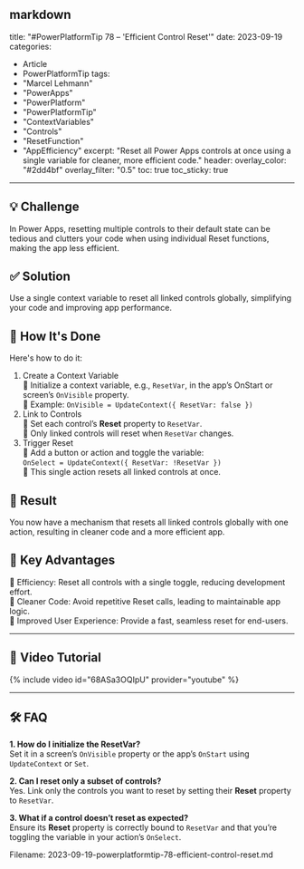 markdown
---
title: "#PowerPlatformTip 78 – 'Efficient Control Reset'"
date: 2023-09-19
categories:
  - Article
  - PowerPlatformTip
tags:
  - "Marcel Lehmann"
  - "PowerApps"
  - "PowerPlatform"
  - "PowerPlatformTip"
  - "ContextVariables"
  - "Controls"
  - "ResetFunction"
  - "AppEfficiency"
excerpt: "Reset all Power Apps controls at once using a single variable for cleaner, more efficient code."
header:
  overlay_color: "#2dd4bf"
  overlay_filter: "0.5"
toc: true
toc_sticky: true
---

## 💡 Challenge
In Power Apps, resetting multiple controls to their default state can be tedious and clutters your code when using individual Reset functions, making the app less efficient.

## ✅ Solution
Use a single context variable to reset all linked controls globally, simplifying your code and improving app performance.

## 🔧 How It's Done
Here's how to do it:
1. Create a Context Variable  
   🔸 Initialize a context variable, e.g., `ResetVar`, in the app’s OnStart or screen’s `OnVisible` property.  
   🔸 Example: `OnVisible = UpdateContext({ ResetVar: false })`  
2. Link to Controls  
   🔸 Set each control’s **Reset** property to `ResetVar`.  
   🔸 Only linked controls will reset when `ResetVar` changes.  
3. Trigger Reset  
   🔸 Add a button or action and toggle the variable:  
     `OnSelect = UpdateContext({ ResetVar: !ResetVar })`  
   🔸 This single action resets all linked controls at once.

## 🎉 Result
You now have a mechanism that resets all linked controls globally with one action, resulting in cleaner code and a more efficient app.

## 🌟 Key Advantages
🔸 Efficiency: Reset all controls with a single toggle, reducing development effort.  
🔸 Cleaner Code: Avoid repetitive Reset calls, leading to maintainable app logic.  
🔸 Improved User Experience: Provide a fast, seamless reset for end-users.

---

## 🎥 Video Tutorial
{% include video id="68ASa3OQIpU" provider="youtube" %}

---

## 🛠️ FAQ
**1. How do I initialize the ResetVar?**  
Set it in a screen’s `OnVisible` property or the app’s `OnStart` using `UpdateContext` or `Set`.

**2. Can I reset only a subset of controls?**  
Yes. Link only the controls you want to reset by setting their **Reset** property to `ResetVar`.

**3. What if a control doesn’t reset as expected?**  
Ensure its **Reset** property is correctly bound to `ResetVar` and that you’re toggling the variable in your action’s `OnSelect`.  


Filename: 2023-09-19-powerplatformtip-78-efficient-control-reset.md
